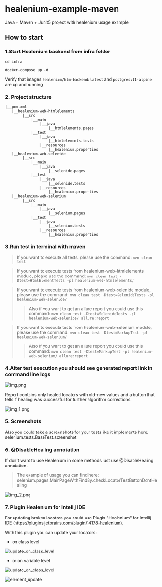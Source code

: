# healenium-example-maven
Java + Maven + Junit5 project with healenium usage example 

## How to start
### 1.Start Healenium backend from infra folder

```cd infra```

```docker-compose up -d```

Verify that images ```healenium/hlm-backend:latest``` and ```postgres:11-alpine``` are up and running

### 2. Project structure
```
|__pom.xml
   |__healenium-web-htmlelements
        |__src
            |__main
                |__java
                    |__htmlelements.pages	
            |__test
                |__java
                    |__htmlelements.tests
                |__resources
                    |__healenium.properties			
   |__healenium-web-selenide
        |__src
            |__main
                |__java
                    |__selenide.pages
            |__test
                |__java
                    |__selenide.tests	
                |__resources
                    |__healenium.properties			
   |__healenium-web-selenium
        |__src
            |__main
                |__java
                    |__selenium.pages
            |__test
                |__java
                    |__selenium.tests	
                |__resources
                    |__healenium.properties	
``` 
			   
### 3.Run test in terminal with maven
> If you want to execute all tests, please use the command: 
```mvn clean test```

> If you want to execute tests from healenium-web-htmlelements module, please use the command: 
```mvn clean test -Dtest=HtmlElementTests -pl healenium-web-htmlelements/```

> If you want to execute tests from healenium-web-selenide module, please use the command: 
```mvn clean test -Dtest=SelenideTests -pl healenium-web-selenide/```
>> Also if you want to get an allure report you could use this command:
```mvn clean test -Dtest=SelenideTests -pl healenium-web-selenide/ allure:report```

> If you want to execute tests from healenium-web-selenium module, please use the command: 
```mvn clean test -Dtest=MarkupTest -pl healenium-web-selenium/```
>> Also if you want to get an allure report you could use this command:
```mvn clean test -Dtest=MarkupTest -pl healenium-web-selenium/ allure:report```


### 4.After test execution you should see generated report link in command line logs

![img.png](img.png)

Report contains only healed locators with old-new values and a button that tells if healing was successful for further algorithm corrections

![img_1.png](img_1.png)

### 5. Screenshots 

Also you could take a screenshots for your tests like it implements here: selenium.tests.BaseTest.screenshot

### 6. @DisableHealing annotation

If don't want to use Healenium in some methods just use @DisableHealing annotation. 
> The example of usage you can find here: selenium.pages.MainPageWithFindBy.checkLocatorTestButtonDontHealing 

![img_2.png](img_2.png)

### 7. Plugin Healenium for Intellij IDE

For updating broken locators you could use Plugin "Healenium" for Intellij IDE (https://plugins.jetbrains.com/plugin/14178-healenium).

With this plugin you can update your locators:
* on class level

![update_on_class_level](img_6.png)
* or on variable level

![update_on_class_level](img_5.png)

![element_update](img_4.png)
